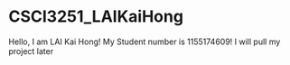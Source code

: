 # CSCI3251_LAIKaiHong
Hello, I am LAI Kai Hong!
My Student number is 1155174609!
I will pull my project later
